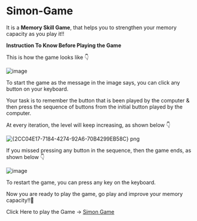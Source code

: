 # Simon-Game
It is a **Memory Skill Game**, that helps you to strengthen your memory capacity as you play it!!

**Instruction To Know Before Playing the Game**

This is how the game looks like 👇


![image](https://user-images.githubusercontent.com/69079491/116880668-ec299f80-ac3f-11eb-84d2-2051c3488244.png)


To start the game as the message in the image says, you can click any button on your keyboard.

Your task is to remember the button that is been played by the computer & then press the sequence of buttons from the initial button played by the computer.

At every iteration, the level will keep increasing, as shown below 👇


![{2CC04E17-7184-4274-92A6-70B4299EB58C} png](https://user-images.githubusercontent.com/69079491/116949025-b23bb600-ac9e-11eb-955a-445d6bf1e4e3.jpg)


If you missed pressing any button in the sequence, then the game ends, as shown below 👇


![image](https://user-images.githubusercontent.com/69079491/116949045-bd8ee180-ac9e-11eb-9b8c-9b6680b25db9.png)


To restart the game, you can press any key on the keyboard.

Now you are ready to play the game, go play and improve your memory capacity!!💪

Click Here to play the Game -> [Simon Game](https://shivam-dhyani.github.io/Simon-Game/)   
